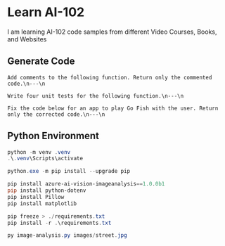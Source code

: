 # Learn AI-102

I am learning AI-102 code samples from different Video Courses, Books, and Websites

## Generate Code

```text
Add comments to the following function. Return only the commented code.\n---\n

Write four unit tests for the following function.\n---\n

Fix the code below for an app to play Go Fish with the user. Return only the corrected code.\n---\n
```

## Python Environment

```powershell
python -m venv .venv
.\.venv\Scripts\activate

python.exe -m pip install --upgrade pip

pip install azure-ai-vision-imageanalysis==1.0.0b1
pip install python-dotenv
pip install Pillow
pip install matplotlib

pip freeze > ./requirements.txt
pip install -r .\requirements.txt

py image-analysis.py images/street.jpg
```
